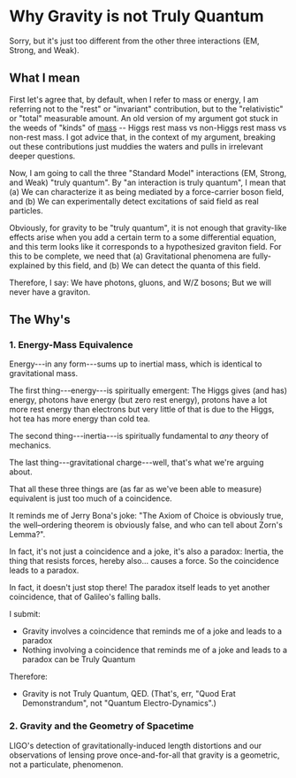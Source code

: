 # Why Gravity is not Truly Quantum

Sorry, but it's just too different from the other three interactions (EM, Strong, and Weak).

## What I mean

First let's agree that, by default, when I refer to mass or energy,
I am referring not to the "rest" or "invariant" contribution,
but to the "relativistic" or "total" measurable amount.
An old version of my argument got stuck in the weeds of "kinds" of
[mass](https://physics.aps.org/articles/v11/118) --
Higgs rest mass vs non-Higgs rest mass vs non-rest mass.
I got advice that, in the context of my argument,
breaking out these contributions just muddies the waters
and pulls in irrelevant deeper questions.

Now, I am going to call the three "Standard Model" interactions (EM, Strong, and Weak)
"truly quantum". By "an interaction is truly quantum", I mean that
(a) We can characterize it as being mediated by a force-carrier boson field, and
(b) We can experimentally detect excitations of said field as real particles.

Obviously, for gravity to be "truly quantum", it is not enough that
gravity-like effects arise when you add a certain term to a some differential equation,
and this term looks like it corresponds to a hypothesized graviton field.
For this to be complete, we need that
(a) Gravitational phenomena are fully-explained by this field, and
(b) We can detect the quanta of this field.

Therefore, I say: We have photons, gluons, and W/Z bosons; But we will never have a graviton.

## The Why's

### 1. Energy-Mass Equivalence

Energy---in any form---sums up to inertial mass,
which is identical to gravitational mass.

The first thing---energy---is spiritually emergent:
The Higgs gives (and has) energy, photons have energy (but zero rest energy),
protons have a lot more rest energy than electrons but very little of that is due to the Higgs,
hot tea has more energy than cold tea.

The second thing---inertia---is spiritually fundamental to _any_ theory of mechanics.

The last thing---gravitational charge---well, that's what we're arguing about.

That all these three things are (as far as we've been able to measure)
equivalent is just too much of a coincidence.

It reminds me of Jerry Bona's joke:
"The Axiom of Choice is obviously true, the well–ordering theorem is obviously false, and who can tell about Zorn's Lemma?".

In fact, it's not just a coincidence and a joke, it's also a paradox:
Inertia, the thing that resists forces, hereby also... causes a force.
So the coincidence leads to a paradox.

In fact, it doesn't just stop there!
The paradox itself leads to yet another coincidence, that of Galileo's falling balls.

I submit:
- Gravity involves a coincidence that reminds me of a joke and leads to a paradox
- Nothing involving a coincidence that reminds me of a joke and leads to a paradox can be Truly Quantum

Therefore:
- Gravity is not Truly Quantum, QED.
  (That's, err, "Quod Erat Demonstrandum", not "Quantum Electro-Dynamics".)

### 2. Gravity and the Geometry of Spacetime

LIGO's detection of gravitationally-induced length distortions and our observations of lensing
prove once-and-for-all that gravity is a geometric, not a particulate, phenomenon.

